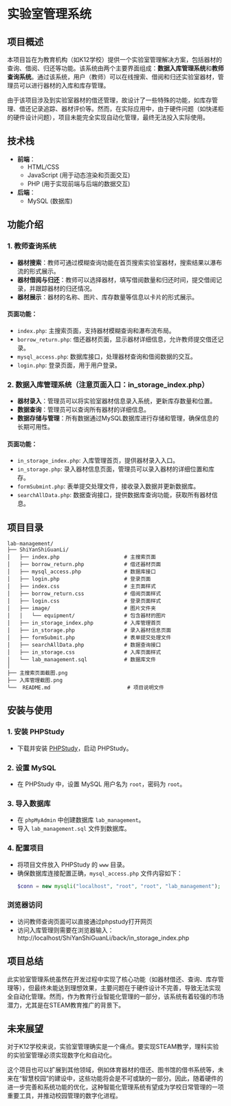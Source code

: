 # 实验室管理系统

## 项目概述

本项目旨在为教育机构（如K12学校）提供一个实验室管理解决方案，包括器材的查询、借阅、归还等功能。该系统由两个主要界面组成：**数据入库管理系统**和**教师查询系统**。通过该系统，用户（教师）可以在线搜索、借阅和归还实验室器材，管理员可以进行器材的入库和库存管理。

由于该项目涉及到实验室器材的借还管理，故设计了一些特殊的功能，如库存管理、借还记录追踪、器材评价等。然而，在实际应用中，由于硬件问题（如快递柜的硬件设计问题），项目未能完全实现自动化管理，最终无法投入实际使用。

## 技术栈

- **前端**：
  - HTML/CSS
  - JavaScript (用于动态渲染和页面交互)
  - PHP (用于实现前端与后端的数据交互)
- **后端**：
  - MySQL (数据库)

## 功能介绍

### 1. 教师查询系统

- **器材搜索**：教师可通过模糊查询功能在首页搜索实验室器材，搜索结果以瀑布流的形式展示。
- **器材借阅与归还**：教师可以选择器材，填写借阅数量和归还时间，提交借阅记录，并跟踪器材的归还情况。
- **器材展示**：器材的名称、图片、库存数量等信息以卡片的形式展示。

#### 页面功能：
- `index.php`: 主搜索页面，支持器材模糊查询和瀑布流布局。
- `borrow_return.php`: 借还器材页面，显示器材详细信息，允许教师提交借还记录。
- `mysql_access.php`: 数据库接口，处理器材查询和借阅数据的交互。
- `login.php`: 登录页面，用于用户登录。

### 2. 数据入库管理系统（注意页面入口：in_storage_index.php）

- **器材录入**：管理员可以将实验室器材信息录入系统，更新库存数量和位置。
- **数据查询**：管理员可以查询所有器材的详细信息。
- **数据存储与管理**：所有数据通过MySQL数据库进行存储和管理，确保信息的长期可用性。

#### 页面功能：
- `in_storage_index.php`: 入库管理首页，提供器材录入入口。
- `in_storage.php`: 录入器材信息页面，管理员可以录入器材的详细位置和库存。
- `formSubmint.php`: 表单提交处理文件，接收录入数据并更新数据库。
- `searchAllData.php`: 数据查询接口，提供数据库查询功能，获取所有器材信息。

## 项目目录
```
lab-management/
├── ShiYanShiGuanLi/
│   ├── index.php                     # 主搜索页面
│   ├── borrow_return.php             # 借还器材页面
│   ├── mysql_access.php              # 数据库接口
│   ├── login.php                     # 登录页面
│   ├── index.css                     # 主页面样式
│   ├── borrow_return.css             # 借阅页面样式
│   ├── login.css                     # 登录页面样式
│   ├── image/                        # 图片文件夹
│   │   └── equipment/                # 包含器材的图片
│   ├── in_storage_index.php          # 入库管理首页
│   ├── in_storage.php                # 录入器材信息页面
│   ├── formSubmit.php                # 表单提交处理文件
│   ├── searchAllData.php             # 数据查询接口
│   ├── in_storage.css                # 入库页面样式
│   └── lab_management.sql            # 数据库文件
│
├── 主搜索页面截图.png           
├── 入库管理截图.png   
└──  README.md                         # 项目说明文件

```


## 安装与使用

### 1. 安装 PHPStudy

- 下载并安装 [PHPStudy](http://www.phpstudy.net/)，启动 PHPStudy。

### 2. 设置 MySQL

- 在 PHPStudy 中，设置 MySQL 用户名为 `root`，密码为 `root`。

### 3. 导入数据库

- 在 `phpMyAdmin` 中创建数据库 `lab_management`。
- 导入 `lab_management.sql` 文件到数据库。

### 4. 配置项目

- 将项目文件放入 PHPStudy 的 `www` 目录。
- 确保数据库连接配置正确，`mysql_access.php` 文件内容如下：
  ```php
  $conn = new mysqli("localhost", "root", "root", "lab_management");

### 浏览器访问
- 访问教师查询页面可以直接通过phpstudy打开网页
- 访问入库管理则需要在浏览器输入：http://localhost/ShiYanShiGuanLi/back/in_storage_index.php

## 项目总结
   此实验室管理系统虽然在开发过程中实现了核心功能（如器材借还、查询、库存管理等），但最终未能达到理想效果，主要问题在于硬件设计不完善，导致无法实现全自动化管理。然而，作为教育行业智能化管理的一部分，该系统有着较强的市场潜力，尤其是在STEAM教育推广的背景下。

## 未来展望
  对于K12学校来说，实验室管理确实是一个痛点。要实现STEAM教学，理科实验的实验室管理必须实现数字化和自动化。
  
  这个项目也可以扩展到其他领域，例如体育器材的借还、图书馆的借书系统等，未来在“智慧校园”的建设中，这些功能将会是不可或缺的一部分。因此，随着硬件的进一步完善和系统功能的优化，这种智能化管理系统有望成为学校日常管理的一项重要工具，并推动校园管理的数字化进程。

